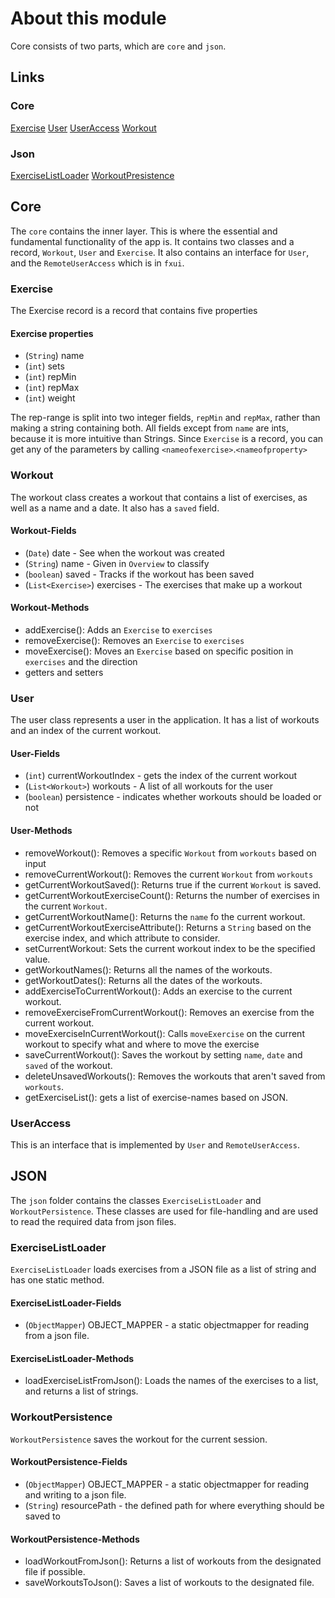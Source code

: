 # About this module

Core consists of two parts, which are `core` and `json`.

## Links

### Core

[Exercise](#exercise)
[User](#user)
[UserAccess](#useraccess)
[Workout](#workout)

### Json

[ExerciseListLoader](#exercise)
[WorkoutPresistence](#workoutpersistence)


## Core

The `core` contains the inner layer. This is where the essential and fundamental functionality of the app is. It contains two classes and a record, `Workout`, `User` and `Exercise`. It also contains an interface for `User`, and the `RemoteUserAccess` which is in `fxui`.

### Exercise

The Exercise record is a record that contains five properties

#### Exercise properties

- (`String`) name
- (`int`) sets
- (`int`) repMin
- (`int`) repMax
- (`int`) weight

The rep-range is split into two integer fields, `repMin` and `repMax`, rather than making a string containing both.
All fields except from `name` are ints, because it is more intuitive than Strings.
Since `Exercise` is a record, you can get any of the parameters by calling `<nameofexercise>`.`<nameofproperty>`

### Workout

The workout class creates a workout that contains a list of exercises, as well as a name and a date. It also has a `saved` field.

#### Workout-Fields

- (`Date`) date - See when the workout was created
- (`String`) name - Given in `Overview` to classify
- (`boolean`) saved - Tracks if the workout has been saved
- (`List<Exercise>`) exercises - The exercises that make up a workout

#### Workout-Methods

- addExercise(): Adds an `Exercise` to `exercises`
- removeExercise(): Removes an `Exercise` to `exercises`
- moveExercise(): Moves an `Exercise` based on specific position in `exercises` and the direction
- getters and setters

### User

The user class represents a user in the application. It has a list of workouts and an index of the current workout.

#### User-Fields

- (`int`) currentWorkoutIndex - gets the index of the current workout
- (`List<Workout>`) workouts - A list of all workouts for the user
- (`boolean`) persistence - indicates whether workouts should be loaded or not

#### User-Methods

- removeWorkout(): Removes a specific `Workout` from `workouts` based on input
- removeCurrentWorkout(): Removes the current `Workout` from `workouts`
- getCurrentWorkoutSaved(): Returns true if the current `Workout` is saved.
- getCurrentWorkoutExerciseCount(): Returns the number of exercises in the current `Workout`.
- getCurrentWorkoutName(): Returns the `name` fo the current workout.
- getCurrentWorkoutExerciseAttribute(): Returns a `String` based on the exercise index, and which attribute to consider.
- setCurrentWorkout: Sets the current workout index to be the specified value.
- getWorkoutNames(): Returns all the names of the workouts.
- getWorkoutDates(): Returns all the dates of the workouts.
- addExerciseToCurrentWorkout(): Adds an exercise to the current workout.
- removeExerciseFromCurrentWorkout(): Removes an exercise from the current workout.
- moveExerciseInCurrentWorkout(): Calls `moveExercise` on the current workout to specify what and where to move the exercise
- saveCurrentWorkout(): Saves the workout by setting `name`, `date` and `saved` of the workout.
- deleteUnsavedWorkouts(): Removes the workouts that aren't saved from `workouts`.
- getExerciseList(): gets a list of exercise-names based on JSON.

### UserAccess

This is an interface that is implemented by `User` and `RemoteUserAccess`.

## JSON

The `json` folder contains the classes `ExerciseListLoader` and `WorkoutPersistence`. These classes are used for file-handling and are used to read the required data from json files.


### ExerciseListLoader

`ExerciseListLoader` loads exercises from a JSON file as a list of string and has one static method.

#### ExerciseListLoader-Fields
- (`ObjectMapper`) OBJECT_MAPPER - a static objectmapper for reading from a json file.

#### ExerciseListLoader-Methods

- loadExerciseListFromJson(): Loads the names of the exercises to a list, and returns a list of strings.

### WorkoutPersistence

`WorkoutPersistence` saves the workout for the current session.

#### WorkoutPersistence-Fields

- (`ObjectMapper`) OBJECT_MAPPER - a static objectmapper for reading and writing to a json file.
- (`String`) resourcePath - the defined path for where everything should be saved to

#### WorkoutPersistence-Methods

- loadWorkoutFromJson(): Returns a list of workouts from the designated file if possible.
- saveWorkoutsToJson(): Saves a list of workouts to the designated file.